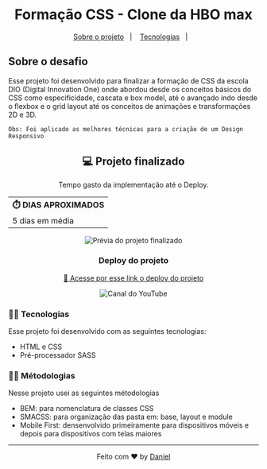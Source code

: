 <h1 align="center">Formação CSS - Clone da HBO max</h1>

<p align="center">
  <a href="#-sobre-o-desafio">Sobre o projeto</a>&nbsp;&nbsp;&nbsp;|&nbsp;&nbsp;&nbsp;
  <a href="#-tecnologias">Tecnologias</a>&nbsp;&nbsp;&nbsp;|&nbsp;&nbsp;&nbsp;
</p>

## Sobre o desafio
<p>
    Esse projeto foi desenvolvido para finalizar a formação de CSS da escola DIO (Digital Innovation One) onde abordou desde os conceitos básicos do CSS como especificidade, cascata e box model, até o avançado indo desde o flexbox e o grid layout até os conceitos de animações e transformações 2D e 3D.

    Obs: Foi aplicado as melhores técnicas para a criação de um Design Responsivo
</p>
<h2 align="center">💻 Projeto finalizado</h2>

<div align="center">
  <table>
    <legend>Tempo gasto da implementação até o Deploy.</legend>
    <tr>
      <th>⏱️ DIAS APROXIMADOS</th>
    </tr>
    <tr>
      <td>5 dias em média</td>
    </tr>
  </table>
</div>

<p align="center" >
    <img src="./.github/preview.gif" alt="Prévia do projeto finalizado">
</p>


<h3 align="center">Deploy do projeto</h3>
<p align="center">
    <a href="https://danieldemoura.github.io/hbomax" target="_blank">🚀 Acesse por esse link o deploy do projeto</a>
</p>

<p align="center">
  <img alt="Canal do YouTube" src="https://img.shields.io/youtube/channel/subscribers/UCHf8h4M94Wnw5o4deGWZKnw?label=Daniel%20Moura&logo=YouTube&logoColor=red&style=social">
</p>


### 👨‍💻 Tecnologias

Esse projeto foi desenvolvido com as seguintes tecnologias:

- HTML e CSS
- Pré-processador SASS


### 👨‍💻 Métodologias

Nesse projeto usei as seguintes métodologias

- BEM: para nomenclatura de classes CSS
- SMACSS: para organização das pasta em: base, layout e module
- Mobile First: densenvolvido primeiramente para dispositivos móveis e depois para dispositivos com telas maiores

---

<p align="center">
    Feito com ♥ by <a href="https://www.youtube.com/channel/UCHf8h4M94Wnw5o4deGWZKnw" target="_blank">Daniel</a>
</p>